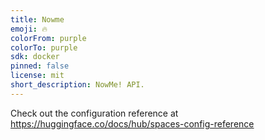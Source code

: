 ```yaml
---
title: Nowme
emoji: 🔥
colorFrom: purple
colorTo: purple
sdk: docker
pinned: false
license: mit
short_description: NowMe! API.
---
```


Check out the configuration reference at https://huggingface.co/docs/hub/spaces-config-reference
